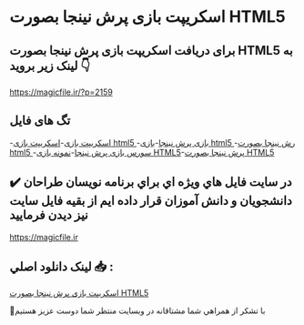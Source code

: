 # اسکریپت بازی پرش نینجا بصورت HTML5

## برای دریافت اسکریپت بازی پرش نینجا بصورت HTML5 به لینک زیر بروید 👇

https://magicfile.ir/?p=2159

## تگ های فایل

-[اسکریپت بازی](https://magicfile.ir/product/%d8%a7%d8%b3%da%a9%d8%b1%db%8c%d9%be%d8%aa-%d8%a8%d8%a7%d8%b2%db%8c-%d9%be%d8%b1%d8%b4-%d9%86%db%8c%d9%86%d8%ac%d8%a7-%d8%a8%d8%b5%d9%88%d8%b1%d8%aa-html5/)-[اسکریپت بازی html5 ](https://magicfile.ir/product/%d8%a7%d8%b3%da%a9%d8%b1%db%8c%d9%be%d8%aa-%d8%a8%d8%a7%d8%b2%db%8c-%d9%be%d8%b1%d8%b4-%d9%86%db%8c%d9%86%d8%ac%d8%a7-%d8%a8%d8%b5%d9%88%d8%b1%d8%aa-html5/)-[بازی پرش نینجا](https://magicfile.ir/product/%d8%a7%d8%b3%da%a9%d8%b1%db%8c%d9%be%d8%aa-%d8%a8%d8%a7%d8%b2%db%8c-%d9%be%d8%b1%d8%b4-%d9%86%db%8c%d9%86%d8%ac%d8%a7-%d8%a8%d8%b5%d9%88%d8%b1%d8%aa-html5/)-[بازی html5 ](https://magicfile.ir/product/%d8%a7%d8%b3%da%a9%d8%b1%db%8c%d9%be%d8%aa-%d8%a8%d8%a7%d8%b2%db%8c-%d9%be%d8%b1%d8%b4-%d9%86%db%8c%d9%86%d8%ac%d8%a7-%d8%a8%d8%b5%d9%88%d8%b1%d8%aa-html5/)-[رش نینجا بصورت html5 ](https://magicfile.ir/product/%d8%a7%d8%b3%da%a9%d8%b1%db%8c%d9%be%d8%aa-%d8%a8%d8%a7%d8%b2%db%8c-%d9%be%d8%b1%d8%b4-%d9%86%db%8c%d9%86%d8%ac%d8%a7-%d8%a8%d8%b5%d9%88%d8%b1%d8%aa-html5/)-[سورس بازی پرش نینجا](https://magicfile.ir/product/%d8%a7%d8%b3%da%a9%d8%b1%db%8c%d9%be%d8%aa-%d8%a8%d8%a7%d8%b2%db%8c-%d9%be%d8%b1%d8%b4-%d9%86%db%8c%d9%86%d8%ac%d8%a7-%d8%a8%d8%b5%d9%88%d8%b1%d8%aa-html5/)-[نمونه بازی HTML5](https://magicfile.ir/product/%d8%a7%d8%b3%da%a9%d8%b1%db%8c%d9%be%d8%aa-%d8%a8%d8%a7%d8%b2%db%8c-%d9%be%d8%b1%d8%b4-%d9%86%db%8c%d9%86%d8%ac%d8%a7-%d8%a8%d8%b5%d9%88%d8%b1%d8%aa-html5/)-[پرش نینجا بصورت HTML5](https://magicfile.ir/product/%d8%a7%d8%b3%da%a9%d8%b1%db%8c%d9%be%d8%aa-%d8%a8%d8%a7%d8%b2%db%8c-%d9%be%d8%b1%d8%b4-%d9%86%db%8c%d9%86%d8%ac%d8%a7-%d8%a8%d8%b5%d9%88%d8%b1%d8%aa-html5/)

## ✔️ در سايت فايل هاي ويژه اي براي برنامه نويسان طراحان دانشجويان و دانش آموزان قرار داده ايم از بقيه فايل سايت نيز ديدن فرماييد

https://magicfile.ir


## لينک دانلود اصلي 📥 :

[اسکریپت بازی پرش نینجا بصورت HTML5](https://magicfile.ir/product/%d8%a7%d8%b3%da%a9%d8%b1%db%8c%d9%be%d8%aa-%d8%a8%d8%a7%d8%b2%db%8c-%d9%be%d8%b1%d8%b4-%d9%86%db%8c%d9%86%d8%ac%d8%a7-%d8%a8%d8%b5%d9%88%d8%b1%d8%aa-html5/) 


🙏با تشکر از همراهي شما مشتاقانه در وبسایت منتظر شما دوست عزیز هستیم

